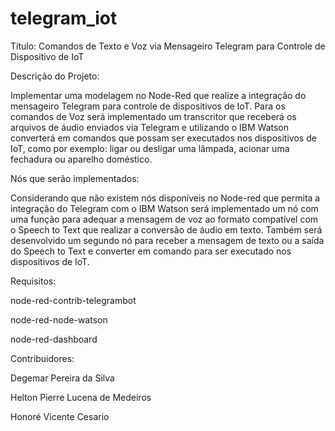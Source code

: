 # telegram_iot
Título: Comandos de Texto e Voz via Mensageiro Telegram para Controle de Dispositivo de IoT

Descrição do Projeto:

Implementar uma modelagem no Node-Red que realize a integração do mensageiro Telegram para controle de dispositivos de IoT. Para os comandos de Voz será implementado um transcritor que receberá os arquivos de áudio enviados via Telegram e utilizando o IBM Watson converterá em comandos que possam ser executados nos dispositivos de IoT, como por exemplo: ligar ou desligar uma lâmpada, acionar uma fechadura ou aparelho doméstico.

Nós que serão implementados: 

Considerando que não existem nós disponíveis no Node-red que permita a integração do Telegram com o IBM Watson será implementado um nó com uma função para adequar a mensagem de voz ao formato compatível com o Speech to Text que realizar a conversão de áudio em texto. Também será desenvolvido um segundo nó para receber a mensagem de texto ou a saída do Speech to Text e converter em comando para ser executado nos dispositivos de IoT.


Requisitos:

node-red-contrib-telegrambot

node-red-node-watson

node-red-dashboard


Contribuidores:

Degemar Pereira da Silva

Helton Pierre Lucena de Medeiros

Honoré Vicente Cesario
